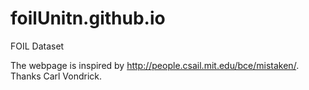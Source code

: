 # foilUnitn.github.io
FOIL Dataset




The webpage is inspired by http://people.csail.mit.edu/bce/mistaken/. Thanks Carl Vondrick.  
